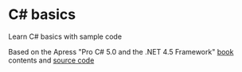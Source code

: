 # C# basics
Learn C# basics with sample code

Based on the Apress "Pro C# 5.0 and the .NET 4.5 Framework" [book](http://www.apress.com/9781430242338) contents and [source code](http://www.apress.com/downloadable/download/sample/sample_id/1328/)
